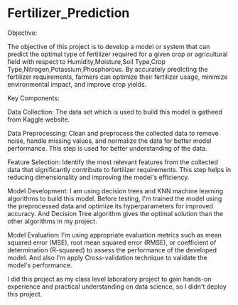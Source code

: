 # Fertilizer_Prediction
Objective:

The objective of this project is to develop a model or system that can predict the optimal type of fertilizer required for a given crop or agricultural field with respect to Humidity,Moisture,Soil Type,Crop Type,Nitrogen,Potassium,Phosphorous. By accurately predicting the fertilizer requirements, farmers can optimize their fertilizer usage, minimize environmental impact, and improve crop yields. 

Key Components:

Data Collection: The data set which is used to build this model is gatheed from Kaggle website.

Data Preprocessing: Clean and preprocess the collected data to remove noise, handle missing values, and normalize the data for better model performance. This step 
is used for better understanding of the data.

Feature Selection: Identify the most relevant features from the collected data that significantly contribute to fertilizer requirements. This step helps in reducing dimensionality and improving the model's efficiency.

Model Development: I am using decision trees and KNN machine learning algorithms to build this model. Before testing, I'm trained the model using the preprocessed data and optimize its hyperparameters for improved accuracy. And Decision Tree algorithm gives the optimal solution than the other algorithms in my project.

Model Evaluation: I'm using appropriate evaluation metrics such as mean squared error (MSE), root mean squared error (RMSE), or coefficient of determination (R-squared) to assess the performance of the developed model. And also I'm apply Cross-validation technique to validate the model's performance.

I did this project as my class level laboratory project to gain hands-on experience and practical understanding on data science, so I didn't deploy this project. 
